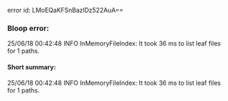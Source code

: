 error id: LMoEQaKFSnBazlDz522AuA==
### Bloop error:

25/06/18 00:42:48 INFO InMemoryFileIndex: It took 36 ms to list leaf files for 1 paths.
#### Short summary: 

25/06/18 00:42:48 INFO InMemoryFileIndex: It took 36 ms to list leaf files for 1 paths.